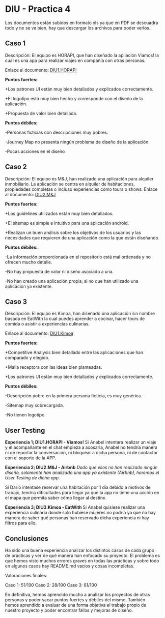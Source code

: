 # DIU - Practica 4

Los documentos están subidos en formato xls ya que en PDF se descuadra todo y no se ve bien, hay que descargar los archivos para poder verlos.


## Caso 1

Descripción: El equipo es HORAPI, que han diseñado la apliación Viamos! la cual es una app para realizar viajes en compañía con otras personas.

Enlace al documento: [DIU1.HORAPI](https://github.com/Mxgang/DIU20/blob/master/P4/DIU1.HORAPI_review.xls)  

**Puntos fuertes:**

+Los patrones UI están muy bien detallados y explicados correctamente.

+El logotipo está muy bien hecho y corresponde con el diseño de la aplicación.

+Propuesta de valor bien detallada.

**Puntos débiles:**

-Personas ficticias con descripciones muy pobres.

-Journey Map no presenta ningún problema de diseño de la aplicación.

-Pocas acciones en el diseño

## Caso 2

Descripción: El equipo es M&J, han realizado una aplicación para alquiler inmobiliario. La aplicación se centra en alquiler de habitaciones, propiedades completas o incluso experiencias como tours o shows.
Enlace al documento: [DIU2.M&J](https://github.com/Mxgang/DIU20/blob/master/P4/DIU2.M&J_review.xls) 

**Puntos fuertes:**

+Los guidelines utilizados están muy bien detallados.

+El sitemap es simple e intuitivo para una aplicación android.

+Realizan un buen análisis sobre los objetivos de los usuarios y las necesidades que requieren de una aplicación como la que están diseñando.

**Puntos débiles:**

-La información proporcionada en el repositorio está mal ordenada y no ofrecen mucho detalle.

-No hay propuesta de valor ni diseño asociado a una.

-No han creado una aplicación propia, si no que han utilizado una aplicación ya existente.

## Caso 3

Descripción: El equipo es Kimoa, han diseñado una aplicación sin nombre basada en EatWith la cual puedes aprender a cocinar, hacer tours de comida o asistir a experiencias culinarias.

Enlace al documento: [DIU1.Kimoa](https://github.com/Mxgang/DIU20/blob/master/P4/DIU3.Kimoa_review.xls)  

**Puntos fuertes:**

+Competitive Analysis bien detallado entre las aplicaciones que han comparado y elegido.

+Malla receptora con las ideas bien planteadas.

+Los patrones UI están muy bien detallados y explicados correctamente.

**Puntos débiles:**

-Descripción pobre en la primera persona ficticia, es muy genérica.

-Sitemap muy sobrecargada.

-No tienen logotipo.


## User Testing

**Experiencia 1; DIU1.HORAPI - Viamos!**
Si Anabel intentara realizar un viaje y el acompañante en el chat empieza a acosarla, Anabel no tendría manera ni de reportar la conversación, ni bloquear a dicha persona, ni de contactar con el soporte de la APP.

**Experiencia 2; DIU2.M&J - Airbnb**
_Dado que ellos no han realizado ningún diseño, solamente han analizado una app ya existente (Airbnb), haremos el User Testing de dicha app._

Si Darío intentase reservar una habitación por 1 día debido a motivos de trabajo, tendría dificultades para llegar ya que la app no tiene una acción en el mapa que permita saber cómo llegar al destino.


**Experiencia 3; DIU3.Kimoa - EatWith**
Si Anabel quisiese realizar una experiencia culinaria donde solo hubiese mujeres no podría ya que no hay manera de saber qué personas han reservado dicha experiencia ni hay filtros para ello.


## Conclusiones

Ha sido una buena experiencia analizar los distintos casos de cada grupo de prácticas y ver de qué manera han enfocado su proyecto. El problema es que hemos visto muchos errores graves en todas las prácticas y sobre todo en algunos casos hay README.md vacíos y cosas incompletas.

Valoraciones finales:

Caso 1: 51/100
Caso 2: 28/100
Caso 3: 61/100

En definitiva, hemos aprendido mucho a analizar los proyectos de otras personas y poder sacar puntos fuertes y débiles del mismo.
También hemos aprendido a evaluar de una forma objetiva el trabajo propio de nuestro proyecto y poder encontrar fallos y mejoras de diseño.
